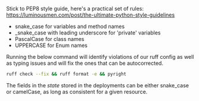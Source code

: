 Stick to PEP8 style guide, here's a practical set of rules: https://luminousmen.com/post/the-ultimate-python-style-guidelines

* snake_case for variables and method names
* _snake_case with leading underscore for 'private' variables
* PascalCase for class names
* UPPERCASE for Enum names

Running the below command will identify violations of our ruff config as well as typing issues
and will fix the ones that can be autocorrected.
```bash
ruff check --fix && ruff format -e && pyright
```


The fields in the *state* stored in the deployments can be either snake_case or camelCase, as long as consistent for a given resource.
